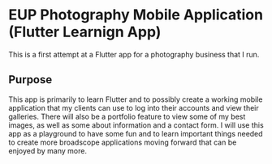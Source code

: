 # EUP Photography Mobile Application (Flutter Learnign App)

This is a first attempt at a Flutter app for a photography business that I run.

## Purpose
This app is primarily to learn Flutter and to possibly create a working mobile application that my clients can use to log into their accounts and view their galleries. There will also be a portfolio feature to view some of my best images, as well as some about information and a contact form. I will use this app as a playground to have some fun and to learn important things needed to create more broadscope applications moving forward that can be enjoyed by many more. 

